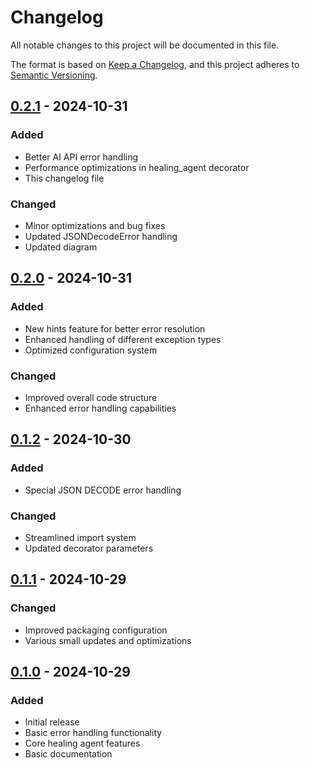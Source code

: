 # Changelog

All notable changes to this project will be documented in this file.

The format is based on [Keep a Changelog](https://keepachangelog.com/en/1.0.0/),
and this project adheres to [Semantic Versioning](https://semver.org/spec/v2.0.0.html).

## [0.2.1] - 2024-10-31
### Added
- Better AI API error handling
- Performance optimizations in healing_agent decorator
- This changelog file

### Changed
- Minor optimizations and bug fixes
- Updated JSONDecodeError handling
- Updated diagram

## [0.2.0] - 2024-10-31
### Added
- New hints feature for better error resolution
- Enhanced handling of different exception types
- Optimized configuration system

### Changed
- Improved overall code structure
- Enhanced error handling capabilities

## [0.1.2] - 2024-10-30
### Added
- Special JSON DECODE error handling

### Changed
- Streamlined import system
- Updated decorator parameters

## [0.1.1] - 2024-10-29
### Changed
- Improved packaging configuration
- Various small updates and optimizations

## [0.1.0] - 2024-10-29
### Added
- Initial release
- Basic error handling functionality
- Core healing agent features
- Basic documentation

[0.2.1]: https://github.com/matebenyovszky/healing-agent/compare/v0.2.0...v0.2.1
[0.2.0]: https://github.com/matebenyovszky/healing-agent/compare/v0.1.2...v0.2.0
[0.1.2]: https://github.com/matebenyovszky/healing-agent/compare/v0.1.1...v0.1.2
[0.1.1]: https://github.com/matebenyovszky/healing-agent/compare/v0.1.0...v0.1.1
[0.1.0]: https://github.com/matebenyovszky/healing-agent/releases/tag/v0.1.0 